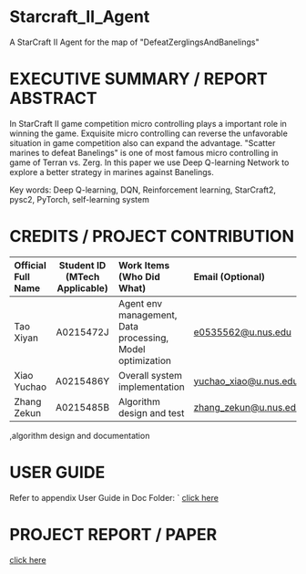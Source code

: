 # Starcraft_II_Agent
A StarCraft II Agent for the map of "DefeatZerglingsAndBanelings"

# EXECUTIVE SUMMARY / REPORT ABSTRACT

In StarCraft II game competition micro controlling plays a important role in winning the game. Exquisite micro controlling can reverse the unfavorable situation in game competition also can expand the advantage. "Scatter marines to defeat Banelings" is one of most famous micro controlling in game of Terran vs. Zerg. In this paper we use Deep Q-learning Network to explore a better strategy in marines against Banelings.

Key words: Deep Q-learning, DQN, Reinforcement learning, StarCraft2, pysc2, PyTorch, self-learning system


# CREDITS / PROJECT CONTRIBUTION
| Official Full Name  | Student ID (MTech Applicable)  | Work Items (Who Did What) | Email (Optional) |
| :------------ |:---------------:| :-----| :-----|
| Tao Xiyan | A0215472J | Agent env management, Data processing, Model optimization | e0535562@u.nus.edu |
| Xiao Yuchao | A0215486Y | Overall system implementation | yuchao_xiao@u.nus.edu |
| Zhang Zekun | A0215485B | Algorithm design and test | zhang_zekun@u.nus.edu |

,algorithm design and documentation
# USER GUIDE

Refer to appendix User Guide in Doc Folder: ` <a href="https://github.com/ISA-has-two-projcet/Starcraft_II_Agent/blob/main/User_Guide/User_Guide.pdf">click here</a>


# PROJECT REPORT / PAPER

<a href="https://github.com/ISA-has-two-projcet/Starcraft_II_Agent/blob/main/Report/SLS_project_report.pdf">click here</a>
